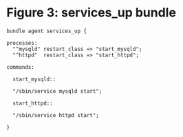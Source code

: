 # Figure 3: services_up bundle

    bundle agent services_up {

    processes:
      "^mysqld" restart_class => "start_mysqld";
      "^httpd"  restart_class => "start_httpd";

    commands:

      start_mysqld::

      "/sbin/service mysqld start";

      start_httpd::

      "/sbin/service httpd start";

    }


